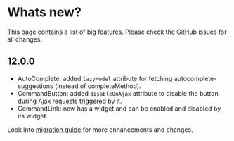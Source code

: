 # Whats new?

This page contains a list of big features. Please check the GitHub issues for all changes.

## 12.0.0

* AutoComplete: added `lazyModel` attribute for fetching autocomplete-suggestions (instead of completeMethod).
* CommandButton: added `disableOnAjax` attribute to disable the button during Ajax requests triggered by it.
* CommandLink: now has a widget and can be enabled and disabled by its widget.

Look into [migration guide](https://primefaces.github.io/primefaces/12_0_0/#/../migrationguide/12_0_0) for more enhancements and changes.
